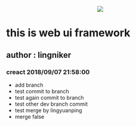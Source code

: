 <p align="center">
  <img src="http://owkwzy737.bkt.clouddn.com/lx-logo.png">
</p>

# this is web ui  framework
## author : lingniker
### creact 2018/09/07 21:58:00

* add branch
* test commit to branch
* test again commit to branch
* test other dev branch commit
* test merge by lingyuanping
* merge false
